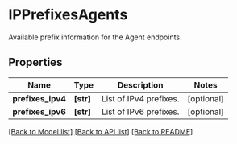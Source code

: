 # IPPrefixesAgents

Available prefix information for the Agent endpoints.

## Properties

| Name              | Type      | Description            | Notes      |
| ----------------- | --------- | ---------------------- | ---------- |
| **prefixes_ipv4** | **[str]** | List of IPv4 prefixes. | [optional] |
| **prefixes_ipv6** | **[str]** | List of IPv6 prefixes. | [optional] |

[[Back to Model list]](README.md#documentation-for-models) [[Back to API list]](README.md#documentation-for-api-endpoints) [[Back to README]](README.md)
